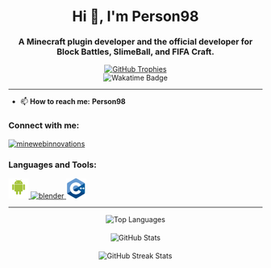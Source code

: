 <h1 align="center">Hi 👋, I'm Person98</h1>
<h3 align="center">
  A Minecraft plugin developer and the official developer for Block Battles, SlimeBall, and FIFA Craft.
</h3>

<div align="center">
  <a href="https://github.com/ryo-ma/github-profile-trophy">
    <img src="https://github-profile-trophy.vercel.app/?username=therealperson98&theme=dracula&row=1&no-frame=true" alt="GitHub Trophies" />
  </a>
  <br />
  <img src="https://wakatime.com/badge/user/80be4b94-ed4a-495e-b33b-d5c0449c7f35.svg" alt="Wakatime Badge" />
</div>

---

- 📫 **How to reach me:** **Person98**

<h3 align="left">Connect with me:</h3>
<p align="left">
  <a href="https://discord.gg/minewebinnovations" target="_blank">
    <img align="center" src="https://raw.githubusercontent.com/rahuldkjain/github-profile-readme-generator/master/src/images/icons/Social/discord.svg" alt="minewebinnovations" height="30" width="40" />
  </a>
</p>

<h3 align="left">Languages and Tools:</h3>
<p align="left">
  <a href="https://developer.android.com" target="_blank" rel="noreferrer">
    <img src="https://raw.githubusercontent.com/devicons/devicon/master/icons/android/android-original-wordmark.svg" alt="android" width="40" height="40"/>
  </a>
  <a href="https://www.blender.org/" target="_blank" rel="noreferrer">
    <img src="https://download.blender.org/branding/community/blender_community_badge_white.svg" alt="blender" width="40" height="40"/>
  </a>
  <a href="https://www.w3schools.com/cpp/" target="_blank" rel="noreferrer">
    <img src="https://raw.githubusercontent.com/devicons/devicon/master/icons/cplusplus/cplusplus-original.svg" alt="cplusplus" width="40" height="40"/>
  </a>
  <!-- Add more icons as needed -->
</p>

---

<div align="center">
  <img align="center" src="https://github-readme-stats.vercel.app/api/top-langs?username=therealperson98&show_icons=true&locale=en&layout=compact&theme=dracula" alt="Top Languages" />
  <br /><br />
  <img align="center" src="https://github-readme-stats.vercel.app/api?username=therealperson98&show_icons=true&locale=en&theme=dracula" alt="GitHub Stats" />
  <br /><br />
  <img align="center" src="https://github-readme-streak-stats.herokuapp.com/?user=therealperson98&theme=dracula" alt="GitHub Streak Stats" />
</div>
